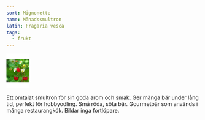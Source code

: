 ```yaml
---
sort: Mignonette
name: Månadssmultron
latin: Fragaria vesca
tags:
  - frukt
---
```


<img src="/img/fragaria-vesca-mignonette.jpg" width="60" data-srcset="1x, 1.5x, 2x" alt="Fragaria vesca" data-attribution="https://www.odla.nu/produkt/smultron-migounette-3-plantor">

Ett omtalat smultron för sin goda arom och smak. Ger mänga bär under lång tid, perfekt för hobbyodling. Små röda, söta bär. Gourmetbär som används i många restaurangkök. Bildar inga fortlöpare.
